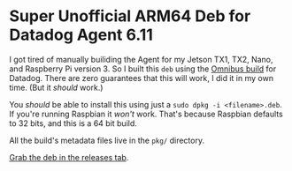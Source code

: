 # Super Unofficial ARM64 Deb for Datadog Agent 6.11

I got tired of manually builiding the Agent for my Jetson TX1, TX2, Nano, and Raspberry Pi version 3. So I built this `deb` using the [Omnibus build](https://github.com/DataDog/datadog-agent/blob/master/docs/dev/agent_omnibus.md) for Datadog. There are zero guarantees that this will work, I did it in my own time. (But it _should_ work.)

You _should_ be able to install this using just a `sudo dpkg -i <filename>.deb`. If you're running Raspbian it _won't_ work. That's because Raspbian defaults to 32 bits, and this is a 64 bit build.

All the build's metadata files live in the `pkg/` directory.

[Grab the deb in the releases tab](https://github.com/burningion/super-unofficial-arm64-datadog/releases/tag/6.11).
